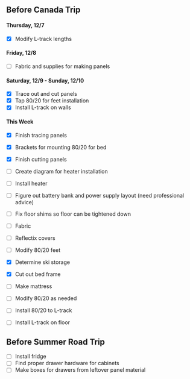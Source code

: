 ## Before Canada Trip

#### Thursday, 12/7
- [x] Modify L-track lengths

#### Friday, 12/8
- [ ] Fabric and supplies for making panels

#### Saturday, 12/9 - Sunday, 12/10
- [x] Trace out and cut panels
- [x] Tap 80/20 for feet installation
- [x] Install L-track on walls

#### This Week
- [x] Finish tracing panels
- [x] Brackets for mounting 80/20 for bed
- [x] Finish cutting panels
- [ ] Create diagram for heater installation
- [ ] Install heater
- [ ] Figure out battery bank and power supply layout (need professional advice)
- [ ] Fix floor shims so floor can be tightened down
- [ ] Fabric
- [ ] Reflectix covers
- [ ] Modify 80/20 feet
- [x] Determine ski storage
- [x] Cut out bed frame
- [ ] Make mattress
- [ ] Modify 80/20 as needed
- [ ] Install 80/20 to L-track
- [ ] Install L-track on floor


## Before Summer Road Trip

- [ ] Install fridge
- [ ] Find proper drawer hardware for cabinets
- [ ] Make boxes for drawers from leftover panel material
